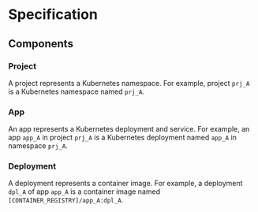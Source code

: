 # Specification

## Components

### Project
A project represents a Kubernetes namespace. For example, project `prj_A` is a Kubernetes namespace named `prj_A`.

### App
An app represents a Kubernetes deployment and service. For example, an app `app_A` in project `prj_A` is a Kubernetes deployment named `app_A` in namespace `prj_A`.

### Deployment
A deployment represents a container image. For example, a deployment `dpl_A` of app `app_A` is a container image named `[CONTAINER_REGISTRY]/app_A:dpl_A`.
